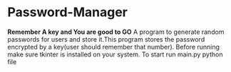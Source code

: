 # Password-Manager
**Remember A key and You are good to GO**
A program to generate random passwords for users and store it.This program stores the password encrypted by a key(user should remember that number).
Before running make sure tkinter is installed on your system.
To start run main.py python file


